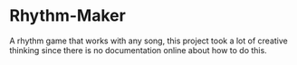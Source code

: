 # Rhythm-Maker
A rhythm game that works with any song, this project took a lot of creative thinking since there is no documentation online about how to do this.
